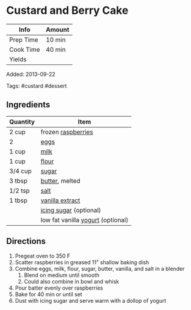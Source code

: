 # Custard and Berry Cake

| Info      | Amount |
| --------- | ------ |
| Prep Time | 10 min |
| Cook Time | 40 min |
| Yields    |        |

Added: 2013-09-22

Tags: #custard #dessert

## Ingredients

| Quantity | Item                                                          |
| -------- | ------------------------------------------------------------- |
| 2 cup    | frozen [raspberries](../Ingredients/raspberries.md)           |
| 2        | [eggs](../Ingredients/cherry%20tomato.md)                     |
| 1 cup    | [milk](../Ingredients/milk.md)                                |
| 1 cup    | [flour](../Ingredients/flour.md)                              |
| 3/4 cup  | [sugar](../Ingredients/sugar.md)                              |
| 3 tbsp   | [butter](../Ingredients/butter.md), melted                    |
| 1/2 tsp  | [salt](../Ingredients/salt.md)                                |
| 1 tbsp   | [vanilla extract](../Ingredients/vanilla%20extract.md)        |
|          | [icing sugar](../Ingredients/icing%20sugar.md) (optional)     |
|          | low fat vanilla [yogurt](../Ingredients/yogurt.md) (optional) |

## Directions

1. Pregeat oven to 350 F
1. Scatter raspberries in greased 11" shallow baking dish
1. Combine eggs, milk, flour, sugar, butter, vanilla, and salt in a blender
    1. Blend on medium until smooth
    1. Could also combine in bowl and whisk
1. Pour batter evenly over raspberries
1. Bake for 40 min or until set
1. Dust with icing sugar and serve warm with a dollop of yogurt
